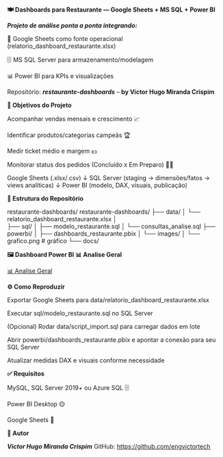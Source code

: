 **🍽️ Dashboards para Restaurante — Google Sheets + MS SQL + Power BI**

***Projeto de análise ponta a ponta integrando:***

🧾 Google Sheets como fonte operacional (relatorio_dashboard_restaurante.xlsx)

🗄️ MS SQL Server para armazenamento/modelagem

📊 Power BI para KPIs e visualizações

Repositório: ***restaurante-dashboards*** – **by Victor Hugo Miranda Crispim**

**🎯 Objetivos do Projeto**

Acompanhar vendas mensais e crescimento 📈

Identificar produtos/categorias campeãs 🏆

Medir ticket médio e margem 💵

Monitorar status dos pedidos (Concluído x Em Preparo) 🧑‍🍳

Google Sheets (.xlsx/.csv)
        ↓
SQL Server (staging → dimensões/fatos → views analíticas)
        ↓
Power BI (modelo, DAX, visuais, publicação)

**📂 Estrutura do Repositório**

restaurante-dashboards/
restaurante-dashboards/
├── data/
│  └── relatorio_dashboard_restaurante.xlsx
│   
├── sql/
│   ├── modelo_restaurante.sql
│   └── consultas_analise.sql 
├── powerbi/
│   ├── dashboards_restaurante.pbix
│   └── images/
│       └── grafico.png    # gráfico 
└── docs/

**🖼️ Dashboard Power BI**
**📊 Analise Geral**

[📊 Analise Geral](images/grafico.png)



**⚙️ Como Reproduzir**

Exportar Google Sheets para data/relatorio_dashboard_restaurante.xlsx

Executar sql/modelo_restaurante.sql no SQL Server

(Opcional) Rodar data/script_import.sql para carregar dados em lote

Abrir powerbi/dashboards_restaurante.pbix e apontar a conexão para seu SQL Server

Atualizar medidas DAX e visuais conforme necessidade

**✅ Requisitos**

MySQL, SQL Server 2019+ ou Azure SQL 🗄️

Power BI Desktop 🟡

Google Sheets 🧾

**👤 Autor**

***Victor Hugo Miranda Crispim***
GitHub: https://github.com/engvictortech


   


    


